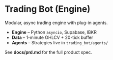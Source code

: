 # Trading Bot (Engine)

Modular, async trading engine with plug-in agents.

* **Engine** – Python `asyncio`, Supabase, IBKR  
* **Data** – 1-minute OHLCV + 20-tick buffer  
* **Agents** – Strategies live in `trading_bot/agents/`

See **docs/prd.md** for the full product spec. 